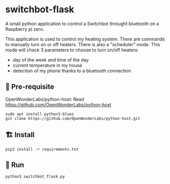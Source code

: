 # switchbot-flask

A small python application to control a Switchbot throught bluetooth on a Raspberry pi zero.


This application is used to control my heating system. There are commands to manually turn on or off heaters.
There is also a "scheduler" mode. This mode will check 3 parameters to choose to turn on/off heaters:
 - day of the week and time of the day
 - current temperature in my house
 - detection of my phone thanks to a bluetooth connection

## 🚦 Pre-requisite

OpenWonderLabs/python-host:
Read https://github.com/OpenWonderLabs/python-host
```
sudo apt install python3-bluez
git clone https://github.com/OpenWonderLabs/python-host.git
```

## 🏗️ Install
```
pip3 install -r requirements.txt
```

## 🚀 Run
```
python3 switchbot_flask.py
```